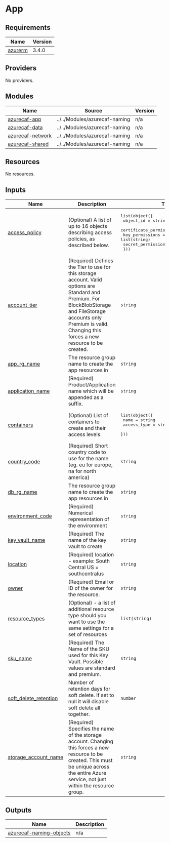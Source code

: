 # App

<!-- BEGINNING OF PRE-COMMIT-TERRAFORM DOCS HOOK -->
## Requirements

| Name | Version |
|------|---------|
| <a name="requirement_azurerm"></a> [azurerm](#requirement\_azurerm) | 3.4.0 |

## Providers

No providers.

## Modules

| Name | Source | Version |
|------|--------|---------|
| <a name="module_azurecaf-app"></a> [azurecaf-app](#module\_azurecaf-app) | ../../Modules/azurecaf-naming | n/a |
| <a name="module_azurecaf-data"></a> [azurecaf-data](#module\_azurecaf-data) | ../../Modules/azurecaf-naming | n/a |
| <a name="module_azurecaf-network"></a> [azurecaf-network](#module\_azurecaf-network) | ../../Modules/azurecaf-naming | n/a |
| <a name="module_azurecaf-shared"></a> [azurecaf-shared](#module\_azurecaf-shared) | ../../Modules/azurecaf-naming | n/a |

## Resources

No resources.

## Inputs

| Name | Description | Type | Default | Required |
|------|-------------|------|---------|:--------:|
| <a name="input_access_policy"></a> [access\_policy](#input\_access\_policy) | (Optional) A list of up to 16 objects describing access policies, as described below. | <pre>list(object({<br>    object_id               = string<br>    certificate_permissions = list(string)<br>    key_permissions         = list(string)<br>    secret_permissions      = list(string)<br>  }))</pre> | `[]` | no |
| <a name="input_account_tier"></a> [account\_tier](#input\_account\_tier) | (Required) Defines the Tier to use for this storage account. Valid options are Standard and Premium. For BlockBlobStorage and FileStorage accounts only Premium is valid. Changing this forces a new resource to be created. | `string` | n/a | yes |
| <a name="input_app_rg_name"></a> [app\_rg\_name](#input\_app\_rg\_name) | The resource group name to create the app resources in | `string` | `"app-tf-rg"` | no |
| <a name="input_application_name"></a> [application\_name](#input\_application\_name) | (Required) Product/Application name which will be appended as a suffix. | `string` | n/a | yes |
| <a name="input_containers"></a> [containers](#input\_containers) | (Optional) List of containers to create and their access levels. | <pre>list(object({<br>    name        = string<br>    access_type = string<br>  }))</pre> | `[]` | no |
| <a name="input_country_code"></a> [country\_code](#input\_country\_code) | (Required) Short country code to use for the name (eg. eu for europe, na for north america) | `string` | n/a | yes |
| <a name="input_db_rg_name"></a> [db\_rg\_name](#input\_db\_rg\_name) | The resource group name to create the app resources in | `string` | `"db-tf-rg"` | no |
| <a name="input_environment_code"></a> [environment\_code](#input\_environment\_code) | (Required) Numerical representation of the environment | `string` | n/a | yes |
| <a name="input_key_vault_name"></a> [key\_vault\_name](#input\_key\_vault\_name) | (Required) The name of the key vault to create | `string` | n/a | yes |
| <a name="input_location"></a> [location](#input\_location) | (Required) location - example: South Central US = southcentralus | `string` | n/a | yes |
| <a name="input_owner"></a> [owner](#input\_owner) | (Required) Email or ID of the owner for the resource. | `string` | n/a | yes |
| <a name="input_resource_types"></a> [resource\_types](#input\_resource\_types) | (Optional) - a list of additional resource type should you want to use the same settings for a set of resources | `list(string)` | `[]` | no |
| <a name="input_sku_name"></a> [sku\_name](#input\_sku\_name) | (Required) The Name of the SKU used for this Key Vault. Possible values are standard and premium. | `string` | n/a | yes |
| <a name="input_soft_delete_retention"></a> [soft\_delete\_retention](#input\_soft\_delete\_retention) | Number of retention days for soft delete. If set to null it will disable soft delete all together. | `number` | `0` | no |
| <a name="input_storage_account_name"></a> [storage\_account\_name](#input\_storage\_account\_name) | (Required) Specifies the name of the storage account. Changing this forces a new resource to be created. This must be unique across the entire Azure service, not just within the resource group. | `string` | n/a | yes |

## Outputs

| Name | Description |
|------|-------------|
| <a name="output_azurecaf-naming-objects"></a> [azurecaf-naming-objects](#output\_azurecaf-naming-objects) | n/a |
<!-- END OF PRE-COMMIT-TERRAFORM DOCS HOOK -->
